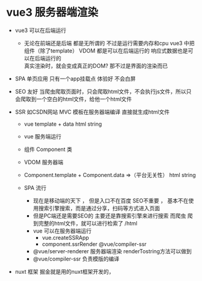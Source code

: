 # vue3 服务器端渲染

- vue3 可以在后端运行
    - 无论在前端还是后端 都是无所谓的 不过是运行需要内存和cpu 
    vue3 中把组件（除了template） VDOM 都是可以在后端运行的 响应式数据也是可以在后端运行的   
    真实渲染时，就会变成真正的DOM?  那不过是界面的渲染而已 

- SPA 单页应用 只有一个app挂载点  体验好 不会白屏

- SEO 友好
    当爬虫爬取页面时，只会爬取html文件，不会执行js文件，所以只会爬取到一个空白的html文件，给他一个html文件

- SSR 
     如CSDN网站  MVC 模板在服务器端编译 直接就生成html文件 
     - vue template + data  html string
    <template>
        <div>{{title}}</div>
    </template>

    - vue 服务端运行
    - 组件 Component 类
    - VDOM 服务器端
    - Component.template + Component.data =>（平台无关性） html string

    - SPA 流行
       - 现在是移动端的天下 ， 但是入口不在百度 SEO不重要 ， 基本不在使用搜索引擎搜索，而是通过分享，扫码等方式进入页面
       - 但是PC端还是需要SEO的 主要还是靠搜索引擎来进行搜索
        而爬虫 爬到完整的html文件，就可以进行检索了 /html
        - vue 可以在服务器端运行
            - vue.createSSRApp
            - component.ssrRender @vue/compiler-ssr
        - @vue/server-renderer 服务器端渲染 renderTostring方法可以做到
        - @vue/compiler-ssr  负责模版的编译

- nuxt 框架
    掘金就是用的nuxt框架开发的，